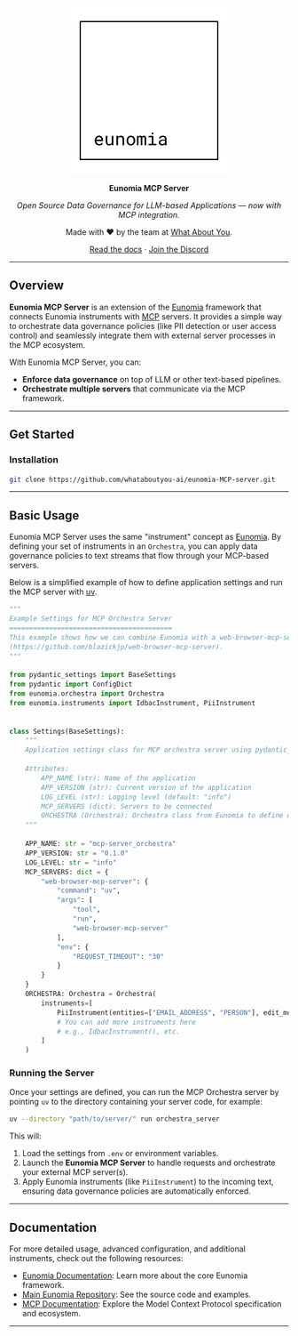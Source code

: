 <div align="center" style="margin-bottom: 1em;">

<img src="https://raw.githubusercontent.com/whataboutyou-ai/eunomia/be03ef57ade3686e6ae7e34227babbea2ae6a04d/docs/assets/logo.svg" alt="Eunomia Logo" width="300"></img>

**Eunomia MCP Server**

*Open Source Data Governance for LLM-based Applications — now with MCP integration.*

Made with ❤ by the team at [What About You][whataboutyou-website].

[Read the docs][docs] · [Join the Discord][discord]

</div>

---

## Overview

**Eunomia MCP Server** is an extension of the [Eunomia][main-repo] framework that connects Eunomia instruments with [MCP](https://modelcontextprotocol.io/) servers. It provides a simple way to orchestrate data governance policies (like PII detection or user access control) and seamlessly integrate them with external server processes in the MCP ecosystem.

With Eunomia MCP Server, you can:

- **Enforce data governance** on top of LLM or other text-based pipelines.
- **Orchestrate multiple servers** that communicate via the MCP framework.

---

## Get Started

### Installation

```bash
git clone https://github.com/whataboutyou-ai/eunomia-MCP-server.git
```

---

## Basic Usage

Eunomia MCP Server uses the same "instrument" concept as [Eunomia][main-repo]. By defining your set of instruments in an `Orchestra`, you can apply data governance policies to text streams that flow through your MCP-based servers.

Below is a simplified example of how to define application settings and run the MCP server with [uv](https://docs.astral.sh/uv/).

```python
"""
Example Settings for MCP Orchestra Server
=========================================
This example shows how we can combine Eunomia with a web-browser-mcp-server
(https://github.com/blazickjp/web-browser-mcp-server).
"""

from pydantic_settings import BaseSettings
from pydantic import ConfigDict
from eunomia.orchestra import Orchestra
from eunomia.instruments import IdbacInstrument, PiiInstrument


class Settings(BaseSettings):
    """
    Application settings class for MCP orchestra server using pydantic_settings.

    Attributes:
        APP_NAME (str): Name of the application
        APP_VERSION (str): Current version of the application
        LOG_LEVEL (str): Logging level (default: "info")
        MCP_SERVERS (dict): Servers to be connected
        ORCHESTRA (Orchestra): Orchestra class from Eunomia to define data governance policies
    """

    APP_NAME: str = "mcp-server_orchestra"
    APP_VERSION: str = "0.1.0"
    LOG_LEVEL: str = "info"
    MCP_SERVERS: dict = {
        "web-browser-mcp-server": {
            "command": "uv",
            "args": [
                "tool",
                "run",
                "web-browser-mcp-server"
            ],
            "env": {
                "REQUEST_TIMEOUT": "30"
            }
        }
    }
    ORCHESTRA: Orchestra = Orchestra(
        instruments=[
            PiiInstrument(entities=["EMAIL_ADDRESS", "PERSON"], edit_mode="replace"),
            # You can add more instruments here
            # e.g., IdbacInstrument(), etc.
        ]
    )
```

### Running the Server

Once your settings are defined, you can run the MCP Orchestra server by pointing `uv` to the directory containing your server code, for example:

```bash
uv --directory "path/to/server/" run orchestra_server
```

This will:

1. Load the settings from `.env` or environment variables.
2. Launch the **Eunomia MCP Server** to handle requests and orchestrate your external MCP server(s).
3. Apply Eunomia instruments (like `PiiInstrument`) to the incoming text, ensuring data governance policies are automatically enforced.

---

## Documentation

For more detailed usage, advanced configuration, and additional instruments, check out the following resources:

- [Eunomia Documentation][docs]: Learn more about the core Eunomia framework.
- [Main Eunomia Repository][main-repo]: See the source code and examples.
- [MCP Documentation][mcp-docs]: Explore the Model Context Protocol specification and ecosystem.

---

[whataboutyou-website]: https://whataboutyou.ai
[docs]: https://whataboutyou-ai.github.io/eunomia/
[discord]: https://discord.gg/TyhGZtzg3G
[main-repo]: https://github.com/WhatAboutYou-ai/eunomia
[mcp-docs]: https://modelcontextprotocol.io/